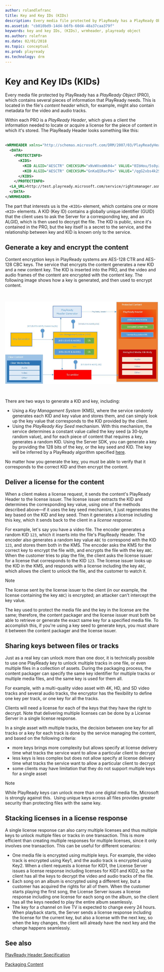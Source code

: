 ```yaml
---
author: rolandlefranc
title: Key and Key IDs (KIDs)
description: Every media file protected by PlayReady has a PlayReady Object, which contains several pieces of information that PlayReady needs.
ms.assetid: "cb010bd9-14d4-b6fb-60d4-48a37caa379f"
keywords: key and key IDs, (KIDs), wrmheader, playready object
ms.author: rolefran
ms.date: 02/01/2018
ms.topic: conceptual
ms.prod: playready
ms.technology: drm
---
```



# Key and Key IDs (KIDs)


Every media file protected by PlayReady has a *PlayReady Object* (PRO), which contains several pieces of information that PlayReady needs. This is located in the file's *content header* which, for example, might also contain metadata for the video and audio tracks.


Within each PRO is a *PlayReady Header*, which gives a client the information needed to locate or acquire a license for the piece of content in which it's stored. The PlayReady Header looks something like this:

```xml

<WRMHEADER xmlns="http://schemas.microsoft.com/DRM/2007/03/PlayReadyHeader" version="4.2.0.0">
  <DATA>
    <PROTECTINFO>
      <KIDS>
        <KID ALGID="AESCTR" CHECKSUM="xNvWVxoWk04=" VALUE="0IbHou/5s0yzM80yOkKEpQ=="></KID>
        <KID ALGID="AESCTR" CHECKSUM="GnKaQIRacPU=" VALUE="/qgG2xbs4k2SKCxx6bhWqw=="></KID>
      </KIDS>
    </PROTECTINFO>
  <LA_URL>http://test.playready.microsoft.com/service/rightsmanager.asmx</LA_URL>
  </DATA>
</WRMHEADER>

```


The part that interests us is the `<KIDS>` element, which contains one or more `<KID>` elements. A KID (Key ID) contains a globally unique identifier (GUID) that the client uses to ask the Server for a corresponding key, and an ALGID, which is then used to decrypt the file. The KID is public, since it's contained in the PRO, but the key itself is a secret to the service, and the relationship between key and KID is known only to the service.



## Generate a key and encrypt the content


Content encryption keys in PlayReady systems are AES-128 CTR and AES-128 CBC keys. The service that encrypts the content generates a new KID and a new content key. The KID is inserted into the PRO, and the video and audio frames of the content are encrypted with the content key. The following image shows how a key is generated, and then used to encrypt content.

&nbsp;

![PlayReady content encryption flow](../images/playready_encryption.jpg)

&nbsp;

There are two ways to generate a KID and key, including:

   *  Using a *Key Management System* (KMS), where the service randomly generates each KID and key value and stores them, and can simply look up the key value that corresponds to the KID provided by the client. <br/>
   *  Using the *PlayReady Key Seed* mechanism. With this mechanism, the service determines a constant value called the key seed (a 30-byte random value), and for each piece of content that requires a key, generates a random KID. Using the Server SDK, you can generate a key by providing the 128 bits of the key, or the key seed and KID. The key will be inferred by a PlayReady algorithm specified [here](../Specifications/playready-key-seed.md).


No matter how you generate the key, you must be able to verify that it corresponds to the correct KID and then encrypt the content.

<a id="ID4ENC"></a>



## Deliver a license for the content


When a client makes a license request, it sends the content's PlayReady Header to the license issuer. The license issuer extracts the KID and determines the corresponding key value, using one of the methods described above&mdash;if it uses the key seed mechanism, it just regenerates the key based on the KID and key seed. Then it generates a license including this key, which it sends back to the client in a *license response*.


For example, let's say you have a video file. The encoder generates a random KID `123`, which it inserts into the file's PlayReady Header. The encoder also generates a random key value `ABC` to correspond with the KID `123`, and stores them both in the KMS. The encoder asks the KMS for the correct key to encrypt the file with, and encrypts the file with the key `ABC`. When the customer tries to play the file, the client asks the license issuer for a license that corresponds to the KID `123`. The license issuer looks up the KID in the KMS, and responds with a license including the key `ABC`, which allows the client to unlock the file, and the customer to watch it.

> [!NOTE]
> The license sent by the license issuer to the client (in our example, the license containing the key `ABC`) is encrypted; an attacker can't intercept the key value.

The key used to protect the media file and the key in the license are the same; therefore, the content packager and the license issuer must both be able to retrieve or generate the exact same key for a specified media file. To accomplish this, if you're using a key seed to generate keys, you must share it between the content packager and the license issuer.

<a id="ID4E2D"></a>



## Sharing keys between files or tracks


Just as a real key can unlock more than one door, it is technically possible to use one PlayReady key to unlock multiple tracks in one file, or even multiple files in a collection of assets. During the packaging process, the content packager can specify the same key identifier for multiple tracks or multiple media files, and the same key is used for them all.

For example, with a multi-quality video asset with 4K, HD, and SD video tracks and several audio tracks, the encryptor has the flexibility to define one key per track, or one key for all the tracks.

Clients will need a license for each of the keys that they have the right to decrypt. Note that delivering multiple licenses can be done by a License Server in a single license response.

In a single asset with multiple tracks, the decision between one key for all tracks or a key for each track is done by the service managing the content, and based on the following criteria:
- more keys brings more complexity but allows specify at license delivery time what tracks the service want to allow a particular client to decrypt
- less keys is less complex but does not allow specify at license delivery time what tracks the service want to allow a particular client to decrypt
- some clients may have limitation that they do not support multiple keys for a single asset

> [!NOTE]
> While PlayReady keys can unlock more than one digital media file, Microsoft is strongly against this.  Using unique keys across all files provides greater security than protecting files with the same key.


<a id="ID4EEE"></a>



## Stacking licenses in a license response


A single license response can also carry multiple licenses and thus multiple keys to unlock multiple files or tracks in one transaction. This is more efficient than creating multiple responses for multiple licenses, since it only involves one transaction. This can be useful for different scenarios:

   *  One media file is encrypted using multiple keys. For example, the video track is encrypted using Key1, and the audio track is encrypted using Key2. When a client requests a license for KID1, the License Server issues a license response including licenses for KID1 and KID2, so the client has all the keys to decrypt the video and audio tracks of the file. <br/>
   *  Each song on an album is encrypted using a different key, but a customer has acquired the rights for all of them. When the customer starts playing the first song, the License Server issues a license response including one license for each song on the album, so the client has all the keys needed to play the entire album seamlessly. <br/>
   *  The key for a channel on live TV is expected to change every 24 hours. When playback starts, the Server sends a license response including the license for the current key, but also a license with the next key, so when the key changes, the client will already have the next key and the change happens seamlessly. <br/>


<a id="ID4E4E"></a>



## See also

 [PlayReady Header Specification](../Specifications/playready-header-specification.md)

 [Packaging Content](../Packaging/packaging-content.md)

